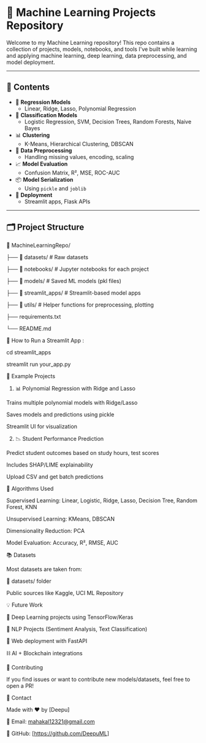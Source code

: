 # 🤖 Machine Learning Projects Repository

Welcome to my Machine Learning repository! This repo contains a collection of projects, models, notebooks, and tools I've built while learning and applying machine learning, deep learning, data preprocessing, and model deployment.

---

## 📌 Contents

- 🔢 **Regression Models**
  - Linear, Ridge, Lasso, Polynomial Regression
- 🧠 **Classification Models**
  - Logistic Regression, SVM, Decision Trees, Random Forests, Naive Bayes
- 📊 **Clustering**
  - K-Means, Hierarchical Clustering, DBSCAN
- 🧹 **Data Preprocessing**
  - Handling missing values, encoding, scaling
- 📈 **Model Evaluation**
  - Confusion Matrix, R², MSE, ROC-AUC
- 📦 **Model Serialization**
  - Using `pickle` and `joblib`
- 🚀 **Deployment**
  - Streamlit apps, Flask APIs

---

## 🗂 Project Structure

📁 MachineLearningRepo/

├── 📁 datasets/ # Raw datasets

├── 📁 notebooks/ # Jupyter notebooks for each project

├── 📁 models/ # Saved ML models (pkl files)

├── 📁 streamlit_apps/ # Streamlit-based model apps

├── 📁 utils/ # Helper functions for preprocessing, plotting

├── requirements.txt

└── README.md

🚀 How to Run a Streamlit App : 

cd streamlit_apps

streamlit run your_app.py

📁 Example Projects

1. 📊 Polynomial Regression with Ridge and Lasso
   
Trains multiple polynomial models with Ridge/Lasso

Saves models and predictions using pickle

Streamlit UI for visualization

2. 📉 Student Performance Prediction
   
Predict student outcomes based on study hours, test scores

Includes SHAP/LIME explainability

Upload CSV and get batch predictions

🧠 Algorithms Used

Supervised Learning: Linear, Logistic, Ridge, Lasso, Decision Tree, Random Forest, KNN

Unsupervised Learning: KMeans, DBSCAN

Dimensionality Reduction: PCA

Model Evaluation: Accuracy, R², RMSE, AUC

📚 Datasets

Most datasets are taken from:

📁 datasets/ folder

Public sources like Kaggle, UCI ML Repository

💡 Future Work

🧠 Deep Learning projects using TensorFlow/Keras

🧾 NLP Projects (Sentiment Analysis, Text Classification)

🧱 Web deployment with FastAPI

⛓️ AI + Blockchain integrations

🤝 Contributing

If you find issues or want to contribute new models/datasets, feel free to open a PR!


📧 Contact

Made with ❤️ by [Deepu]

📩 Email: mahakal12321@gmail.com

🐙 GitHub: [https://github.com/DeepuML]



